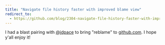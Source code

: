 ```yaml
---
title: "Navigate file history faster with improved blame view"
redirect_to:
  - https://github.com/blog/2304-navigate-file-history-faster-with-improved-blame-view
---
```


I had a blast pairing with [@jdpace](https://github.com/jdpace) to bring "reblame" to [github.com](https://github.com). I hope y'all enjoy it!
